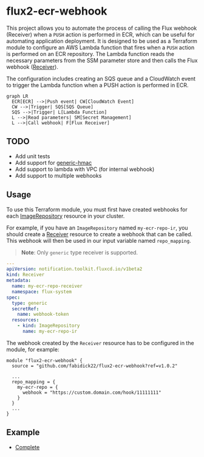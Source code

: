 # flux2-ecr-webhook
This project allows you to automate the process of calling the Flux webhook (Receiver) when a `PUSH` action is performed in ECR, which can be useful for automating application deployment. 
It is designed to be used as a Terraform module to configure an AWS Lambda function that fires when a `PUSH` action is performed on an ECR repository. 
The Lambda function reads the necessary parameters from the SSM parameter store and then calls the Flux webhook ([Receiver](https://fluxcd.io/flux/components/notification/receiver/)).

The configuration includes creating an SQS queue and a CloudWatch event to trigger the Lambda function when a PUSH action is performed in ECR.

```mermaid
graph LR
  ECR[ECR] -->|Push event| CW[CloudWatch Event]
  CW -->|Trigger| SQS[SQS Queue]
  SQS -->|Trigger| L[Lambda Function]
  L -->|Read parameters| SM[Secret Management]
  L -->|Call webhook| F[Flux Receiver]
```

## TODO
- Add unit tests
- Add support for [generic-hmac](https://fluxcd.io/flux/components/notification/receiver/#generic-hmac)
- Add support to lambda with VPC (for internal webhook)
- Add support to multiple webhooks

## Usage
To use this Terraform module, you must first have created webhooks for each [ImageRepository](https://fluxcd.io/flux/components/image/imagerepositories/) resource in your cluster. 

For example, if you have an `ImageRepository` named `my-ecr-repo-ir`, you should create a [Receiver](https://fluxcd.io/flux/components/notification/receiver/) resource to create a webhook that can be called. 
This webhook will then be used in our input variable named `repo_mapping`.
> **Note**: Only `generic` type receiver is supported.

```yaml
---
apiVersion: notification.toolkit.fluxcd.io/v1beta2
kind: Receiver
metadata:
  name: my-ecr-repo-receiver
  namespace: flux-system
spec:
  type: generic
  secretRef:
    name: webhook-token
  resources:
    - kind: ImageRepository
      name: my-ecr-repo-ir
```
The webhook created by the `Receiver` resource has to be configured in the module, for example:
```hcl
module "flux2-ecr-webhook" {
  source = "github.com/fabidick22/flux2-ecr-webhook?ref=v1.0.2"

  ...
  repo_mapping = {
    my-ecr-repo = {
      webhook = "https://custom.domain.com/hook/11111111"
    }
  }
  ...
}
```
## Example
- [Complete](https://github.com/fabidick22/flux2-ecr-webhook/tree/main/examples/complete)